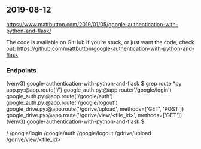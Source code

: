 2019-08-12
----------

https://www.mattbutton.com/2019/01/05/google-authentication-with-python-and-flask/


The code is available on GitHub
If you’re stuck, or just want the code, check out: 
https://github.com/mattbutton/google-authentication-with-python-and-flask

### Endpoints
(venv3) google-authentication-with-python-and-flask $ grep route *py
app.py:@app.route('/')
google_auth.py:@app.route('/google/login')
google_auth.py:@app.route('/google/auth')
google_auth.py:@app.route('/google/logout')
google_drive.py:@app.route('/gdrive/upload', methods=['GET', 'POST'])
google_drive.py:@app.route('/gdrive/view/<file_id>', methods=['GET'])
(venv3) google-authentication-with-python-and-flask $


/
/google/login
/google/auth
/google/logout
/gdrive/upload
/gdrive/view/<file_id>
